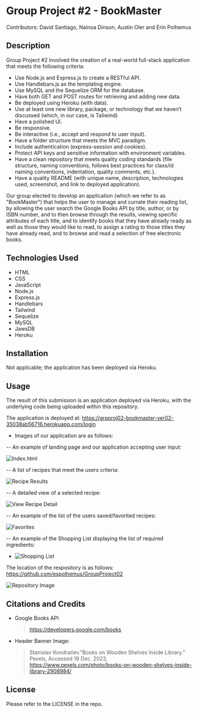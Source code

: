 # Group Project #2 - BookMaster
Contributors: David Santiago, Nainoa Dinson, Austin Oler and Erin Polhemus 

## Description

Group Project #2 involved the creation of a real-world full-stack application that meets the following criteria:

- Use Node.js and Express.js to create a RESTful API.
- Use Handlebars.js as the templating engine.
- Use MySQL and the Sequelize ORM for the database.
- Have both GET and POST routes for retrieving and adding new data.
- Be deployed using Heroku (with data).
- Use at least one new library, package, or technology that we haven’t discussed (which, in our case, is Tailwind)
- Have a polished UI.
- Be responsive.
- Be interactive (i.e., accept and respond to user input).
- Have a folder structure that meets the MVC paradigm.
- Include authentication (express-session and cookies).
- Protect API keys and sensitive information with environment variables.
- Have a clean repository that meets quality coding standards (file structure, naming conventions, follows best practices for class/id naming conventions, indentation, quality comments, etc.).
- Have a quality README (with unique name, description, technologies used, screenshot, and link to deployed application).
    
Our group elected to develop an application (which we refer to as "BookMaster") that helps the user to manage and currate their reading list, by allowing the user search the Google Books API by title, author, or by ISBN number, and to then browse through the results, viewing specific attributes of each title, and to identify books that they have already ready as well as those they would like to read, to assign a rating to those titles they have already read, and to browse and read a selection of free electronic books.

## Technologies Used

- HTML
- CSS
- JavaScript
- Node.js
- Express.js
- Handlebars
- Tailwind
- Sequelize
- MySQL
- JawsDB
- Heroku
  
## Installation

Not applicable; the application has been deployed via Heroku.

## Usage

The result of this submission is an application deployed via Heroku, with the underlying code being uploaded within this repository.

The application is deployed at: https://grpproj02-bookmaster-ver02-35038ab56716.herokuapp.com/login

  - Images of our application are as follows:

  -- An example of landing page and our application accepting user input:

![Index.html](/assets/images/Screenshot_20231024_01.png)

  -- A list of recipes that meet the users criteria:

![Recipe Results](/assets/images/Screenshot_20231024_02.png)

  -- A detailed view of a selected recipe:

![View Recipe Detail](/assets/images/Screenshot_20231024_03.png)

  -- An example of the list of the users saved/favorited recipes:

![Favorites](/assets/images/Screenshot_20231024_04.png)

  -- An example of the Shopping List displaying the list of required ingredients:

- ![Shopping List](/assets/images/Screenshot_20231024_05.png)

The location of the respository is as follows: https://github.com/espolhemus/GroupProject02

![Repository Image](/assets/images/Screenshot_20231024_06.png)

## Citations and Credits
- Google Books API
  > https://developers.google.com/books
- Header Banner Image:
  > Stanislav Kondratiev.”Books on Wooden Shelves Inside Library.” Pexels, Accessed 19 Dec. 2023, https://www.pexels.com/photo/books-on-wooden-shelves-inside-library-2908984/

## License

Please refer to the LICENSE in the repo.
